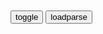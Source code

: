 ```note
```

<table id="tbc" style="white-space:pre">
</table>
<button onclick="toggleb()">toggle</button>
<button onclick="loadparse()">loadparse</button>
<br>
<!-- 🌸<br>🍅-　-🍑<hr>🍀 --> <textarea rows="30" cols="100" style="display: none" id="tar">

绝情对
小拳拳锤你胸口，米老鼠咬大脚豆。
如果锅宝会说话，我有一句妈卖批。

2021年8月13日

沈一石
少壮愿为陶朱公，及其老也沈万三。
八十一难得正果，四十大盗争财帛。

虫爷
四海楼盘无闲田，弄夫地王犹饿寺。
遍身脂膏罗绮者，不是商贾养蚕人。
取之鱼敏尽锱铢，用之渔敏如泥沙。
今我千叟何功德，岁晏二奶有余粮。

观刈麦_百度百科
https://baike.baidu.com/item/%E8%A7%82%E5%88%88%E9%BA%A6

<font size="1" style="color:#DCDCDC">2022-02-21</font>

织妇怨_百度百科
https://baike.baidu.com/item/%E7%BB%87%E5%A6%87%E6%80%A8

<font size="1" style="color:#DCDCDC">2022-02-21</font>

苦辛吟_百度百科
https://baike.baidu.com/item/%E8%8B%A6%E8%BE%9B%E5%90%9F

<font size="1" style="color:#DCDCDC">2022-02-21</font>

mgj人天天打仗，钱从哪里来？,军事,军事历史,好看视频</b></font><br>
https://haokan.baidu.com/v?vid=2500687117148941643

北方的张宗昌，钱多得不知道有多少。姨太太23个，每个姨太太都有一座公馆，都有一辆小车。

麒麟臂
雪岩家底宣怀掏，周兴俊臣用过抛。
和珅跌倒嘉庆饱，瓷猪暂作招财猫。

创新悦读|马y创业前的九九八十一难
https://www.sohu.com/a/114550506_485585

阿l巴巴和四十大盗的故事
https://baike.baidu.com/item/阿里巴巴和四十大盗的故事

匪首怒不可遏，大发雷霆，又把第二个匪徒绑了起来，叹道：“我的部下都是些酒囊饭袋，看来此事得由我亲自出马，才能解决问题。

匪首从阿l巴巴家狼狈地逃跑后，悄悄回到了山洞，想着损失的财物和人马，以及洞中最终将被盗走的财宝，他就满腔怒火，异常苦恼。他认为只有杀掉阿l巴巴，才能解除心头之恨，他决心一个人再进城去，打着经营的幌子，在城里住下，以便寻找机会收拾掉阿l巴巴，然后再另起炉灶，招兵买马，继续过劫掠生活，也只有这样，才能把祖传下来的杀人越货的事业代代传下去。

2021年8月12

<font size="2"><b>
j城第一神捕豹头，奉命捉拿四十大盗！_新浪新闻</b></font><br>
http://k.sina.com.cn/article_7203796889_m1ad61379900100x0ox.html

<font size="1" style="color:#DCDCDC"><b>2021/12/6 下午2:52:11</b></font><br>

和珅（清朝历史人物）_百度百科
https://baike.baidu.com/item/%E5%92%8C%E7%8F%85/378781

位列紫光阁功臣，一等忠襄公

2021/9/2下午5:07:41

以往遇到灾害，公益物资援助

在诉讼时遇到困难，符合法律援助标准。
得知公益维全律师会帮助自己，一般都乐于接受。
因为省了钱。

我有一个朋友，符合失业援助标准。
但并不申领，本能很抵触。
因为会暴露自己金钱贫乏。

太多人符合智商援助标准，但极为仇视公共知识援助。
因为
1. 他说的每个字我都认识，但拼起来咋就读不懂呢。
　与其暴露知识贫乏，不如直接表示反对，显得能专家学者分庭抗礼。
2. 有一些道理是需要较高经验值才能理解，先升10级才能理解其实是为你好。
　和珅在米里掺沙子，假灾皿就不吃了，才能惠及真灾皿。
3. 确实有一些人书生意气，悲观口冷，好掉书袋，好讥讽。但没给谁造成物理损失。
4. 利高者疑的原则。卖假药的，卖假酒的，卖假话的收割智商税的大师神棍，
肯定会不惜血本营造韭菜仇恨公共知识援助志愿者的氛围。

2021年8月11日

我说过洗澡要把头擦干，或者去洗澡前关掉空调。
你忘了我的叮嘱这件事本身，并不是特别让人愤怒。
我说离空调远点，要不一会准感冒。
你故意把脑袋顶在出风口上。
我说快回去把头擦干了，你故意跑到水龙头下把头发浇湿。
我关了空调拿吹风机给你，你说不要。
我翻出衣被给你，你就不碰。
我冲碗姜糖水，你放到凉也不喝一口。
过了些时候你终于如愿以偿地，眉头紧锁头痛欲裂。
我淡淡地说：吃片止疼药把。
你思索了片刻，开始拿脑袋撞墙。
然后指着脑门的清淤说：
你倒是给我拿止疼片啊，没看我头都磕破了。
你吃止疼片不是因为感冒头痛，而是受伤头痛。
又过了些时候，你说也不知道当时就是觉得不能听我的。
听了自己就输了，我觉得其实你从一开始就已经输了。

2021年8月11日

秃子的逻辑是：我继承孙文的法统，所以违逆我=背叛孙文。
提意见=攻击我，骂我=侮辱孙文。
你再骂，你再骂，代表孙文消灭你。
许多提醒秃子偏离孙文理念的健康力量，被他以背叛孙文的罪名清洗了。
但秃子到死也没进化出，足以处理辩证思维的脑回路，
起贡和而终二千年帝制，二世而亡。
背叛孙文的，小丑竟是我自己。

泡菜锅狂妄自大，霓虹锅变态下流。
阿三哥不讲卫生，三阿哥五毒俱全。

专治各种不服
专志表示不服，专治各种不伏。
颛智各种不服，专止各种布福。
讲理叫不醒装睡，学医救不了等死。
没人比我更懂，砖，治各种不服。

为什么m间老人说 “良言难劝该死鬼，慈悲不度自绝人
https://page.om.qq.com/page/OQWy5PD9cD3Dk528Lto24USQ0

2021/8/29下午9:10:17

人不自救，天也难佑（深度好文）_王阳明
https://www.sohu.com/a/378276019_168431

洛阳白马寺殿门上有一副对联，上写道：

天雨虽大，不润无根之草； 道法虽宽，只渡有缘之人。

太上感应篇》说：“福祸无门，唯人自招，善恶报应，如影随形。

2021/8/29下午9:05:47

小强泡饮料，奶粉加读药。
分厂出事故，集团多瞒报。
叫兽丑闻曝，校方禁谈笑。
不仁而在高位，是播其恶于重也。
除非你证明自己是外星人，否则我不惮以最坏的恶意来推测你。

愤怒很容易，顺着愤怒滑向疯狂更容易。
忍耐很容易，顺着忍耐滑向懦弱更容易。
淡定很容易，顺着淡定滑向麻木更容易。
放弃很容易，顺着放弃滑向颓丧更容易。

神仙圣灵不为俗事烦恼，恶鬼畜生不为堕落而羞耻。
区区一匹灵长类，崩溃很容易。

震荡摇摆，退让不妥协。
卡在临界值，坚守不滑偏。
平正心中之轴，紧握半根舵柄。
一个人可以被毁灭，却不能被打败。
端茶童子亦可为武藏坊弁庆。卫宫一家满门英灵，六亿神州尽舜尧。
我梦见两位圣人教诲：
每个人都内心自清洁，方可守护人理，乃是杰哈德之真意。

孟子·离娄上
https://baike.baidu.com/item/孟子·离娄上

不仁而在高位，是播其恶于众也。上无道揆也，下无法守也；朝不信道，工不信度；君子犯义，小人犯刑：国之所存者，幸也。故曰：城郭不完，兵甲不多，非国之灾也；田野不辟，货财不聚，非国之害也；上无礼，下无学，贼民兴，丧无日矣。

尽心下
https://baike.baidu.com/item/尽心下

孟子曰：“不仁而得国者，有之矣；不仁而得天下者，未之有也。

鲁迅先生说的话真对，“我向来是不惮以最坏的恶意来推测zg
https://tieba.baidu.com/p/5451053790

　琳x　
　zg拳头硬了，内脏却烂了

</textarea> <!-- 🍀<br>🍑-　-🍅<hr>🌸 -->

```tip
```

<script src="https://cdn.jsdelivr.net/npm/jquery@3.5.1/dist/jquery.min.js"></script>

<link rel="stylesheet" href="https://cdn.jsdelivr.net/gh/fancyapps/fancybox@3.5.7/dist/jquery.fancybox.min.css" />
<script src="https://cdn.jsdelivr.net/gh/fancyapps/fancybox@3.5.7/dist/jquery.fancybox.min.js"></script>

<script type="text/javascript">

var __urlRegex = /(\b(https?|ftp|file):\/\/[-A-Z0-9+&@#\/%?=~_|!:,.;]*[-A-Z0-9+&@#\/%=~_|])/ig;
var __imgRegex = /\.(?:jpe?g|gif|png)$/i;

loadparse();

function parseURL($string){

    var exp = __urlRegex;
    return $string.replace(exp,function(match){
            __imgRegex.lastIndex=0;
            if(__imgRegex.test(match)){
                return '<a data-fancybox="gallery" href="' + match.replace("/p=700", "")
                 + '"><img src="' + match.replace("/p=700", "/p=160x200")+'" width="64"></a>';
            }
            else{
                return '<a href="' + match + '" target="_blank">' + match + '</a>';
            }
        }
    );
}

function loadparse() {
  tbc.innerHTML = parseURL(tar.value);
}

function toggleb() {
  var x = document.getElementById("tar");
  if (x.style.display === "none") {
    x.style.display = "";
  } else {
    x.style.display = "none";
  }
}

</script>
